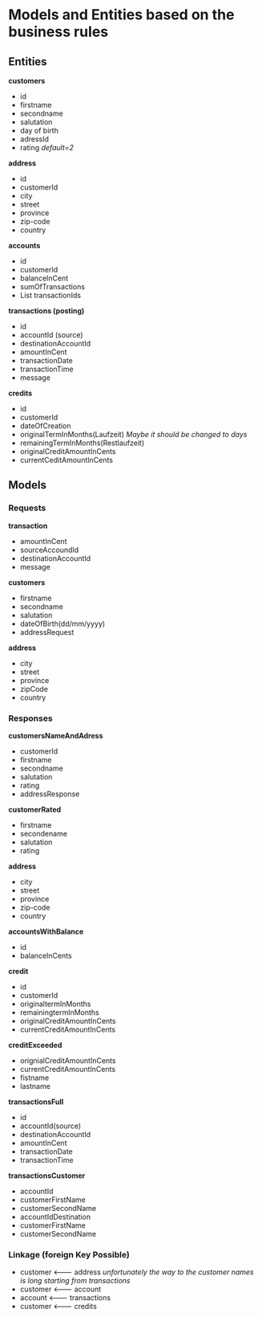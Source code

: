 # Models and Entities based on the business rules

## Entities

**customers** 
* id
* firstname
* secondname
* salutation
* day of birth
* adressId
* rating *default=2*

**address**
* id
* customerId
* city
* street
* province
* zip-code
* country

**accounts**
* id
* customerId
* balanceInCent
* sumOfTransactions
* List<String> transactionIds

**transactions (posting)**
* id
* accountId (source)
* destinationAccountId
* amountInCent
* transactionDate
* transactionTime
* message

**credits**
* id
* customerId
* dateOfCreation
* originalTermInMonths(Laufzeit) *Maybe it should be changed to days*
* remainingTermInMonths(Restlaufzeit)
* originalCreditAmountInCents
* currentCeditAmountInCents


## Models 
### Requests
**transaction**
* amountInCent
* sourceAccoundId
* destinationAccountId
* message

**customers**
* firstname
* secondname
* salutation
* dateOfBirth(dd/mm/yyyy)
* addressRequest

**address**
* city 
* street
* province
* zipCode
* country


### Responses

**customersNameAndAdress**
* customerId
* firstname
* secondname
* salutation
* rating
* addressResponse

**customerRated**
* firstname
* secondename
* salutation
* rating

**address**
* city
* street
* province
* zip-code
* country

**accountsWithBalance**
* id
* balanceInCents

**credit**
* id
* customerId
* originaltermInMonths
* remainingtermInMonths
* originalCreditAmountInCents
* currentCreditAmountInCents

**creditExceeded**
* orignialCreditAmountInCents
* currentCreditAmountInCents
* fistname
* lastname

**transactionsFull**
* id
* accountId(source)
* destinationAccountId
* amountInCent
* transactionDate
* transactionTime

**transactionsCustomer**
* accountId
* customerFirstName
* customerSecondName
* accountIdDestination
* customerFirstName
* customerSecondName

### Linkage (foreign Key Possible)

* customer  <---  address *unfortunately the way to the customer names is long starting from transactions*
* customer  <---  account
* account   <--- transactions
* customer  <---  credits

